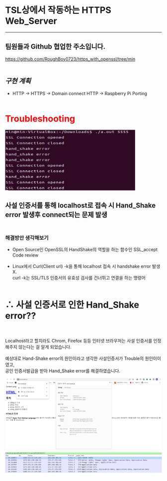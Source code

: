 # TSL상에서 작동하는 HTTPS Web_Server
---
## 팀원들과 Github 협업한 주소입니다.</br>
https://github.com/RoughBoy0723/https_with_openssl/tree/min
</br></br>
## *구현 계획*
 * HTTP -> HTTPS -> Domain connect HTTP -> Raspberry Pi Porting
</br></br>

# **<span style="color:red"> Troubleshooting</span>**</br>
![Alt text](/image/handshake_err.JPG)
 </br>
 ## 사설 인증서를 통해 localhost로 접속 시 Hand_Shake error 발생후 connect되는 문제 발생</br></br>
 ### **해결방안 생각해보기**
 * Open Source인 OpenSSL의 HandShake의 역할을 하는 함수인 SSL_accept Code review</br></br>
 * Linux에서 Curl(Client url) -k을 통해 localhost 접속 시 handshake error 발생 X.</br>curl -k는 SSL/TLS 인증서의 유효성 검사를 건너뛰고 연결을 하는 명령어 </br></br>
# ∴ 사설 인증서로 인한 Hand_Shake error??</br></br>
Localhost라고 할지라도 Chrom, Firefox 등등 인터넷 브라우저는 사설 인증서를 인정해주지 않는다는 걸 알게 되었습니다.</br></br>
예상대로 Hand-Shake error의 원인이라고 생각한 사설인증서가 Trouble의 원인이이였고,</br> 공인 인증서발급을 받아 Hand_Shake error를 해결하였습니다.
</br>


![Alt text](/image/domain.png)
![Alt text](/image/domain_wireshark.png)
